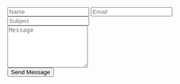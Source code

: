 <form id="contact-form" method="post" action="https://formspree.io/billylittlefield@gmail.com">
    <div class="form-row">
      <input class="half" type="text" name="name" id="name" placeholder="Name" />
      <input class="half" type="email" name="_replyto" id="email" placeholder="Email" />
    </div>
    <div class="form-row">
      <input type="text" name="subject" id="subject" placeholder="Subject" />
    </div>
    <div class="form-row">
      <textarea name="message" id="message" placeholder="Message" rows="6"></textarea>
    </div>
    <div class="form-row">
      <button type="submit">Send Message</button>
    </div>
  </form>
